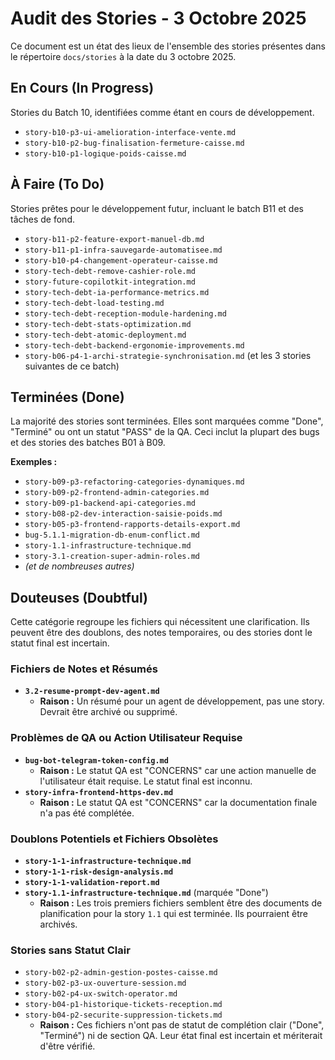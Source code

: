 # Audit des Stories - 3 Octobre 2025

Ce document est un état des lieux de l'ensemble des stories présentes dans le répertoire `docs/stories` à la date du 3 octobre 2025.

## En Cours (In Progress)

Stories du Batch 10, identifiées comme étant en cours de développement.

- `story-b10-p3-ui-amelioration-interface-vente.md`
- `story-b10-p2-bug-finalisation-fermeture-caisse.md`
- `story-b10-p1-logique-poids-caisse.md`

## À Faire (To Do)

Stories prêtes pour le développement futur, incluant le batch B11 et des tâches de fond.

- `story-b11-p2-feature-export-manuel-db.md`
- `story-b11-p1-infra-sauvegarde-automatisee.md`
- `story-b10-p4-changement-operateur-caisse.md`
- `story-tech-debt-remove-cashier-role.md`
- `story-future-copilotkit-integration.md`
- `story-tech-debt-ia-performance-metrics.md`
- `story-tech-debt-load-testing.md`
- `story-tech-debt-reception-module-hardening.md`
- `story-tech-debt-stats-optimization.md`
- `story-tech-debt-atomic-deployment.md`
- `story-tech-debt-backend-ergonomie-improvements.md`
- `story-b06-p4-1-archi-strategie-synchronisation.md` (et les 3 stories suivantes de ce batch)

## Terminées (Done)

La majorité des stories sont terminées. Elles sont marquées comme "Done", "Terminé" ou ont un statut "PASS" de la QA. Ceci inclut la plupart des bugs et des stories des batches B01 à B09.

**Exemples :**
- `story-b09-p3-refactoring-categories-dynamiques.md`
- `story-b09-p2-frontend-admin-categories.md`
- `story-b09-p1-backend-api-categories.md`
- `story-b08-p2-dev-interaction-saisie-poids.md`
- `story-b05-p3-frontend-rapports-details-export.md`
- `bug-5.1.1-migration-db-enum-conflict.md`
- `story-1.1-infrastructure-technique.md`
- `story-3.1-creation-super-admin-roles.md`
- *(et de nombreuses autres)*

## Douteuses (Doubtful)

Cette catégorie regroupe les fichiers qui nécessitent une clarification. Ils peuvent être des doublons, des notes temporaires, ou des stories dont le statut final est incertain.

### Fichiers de Notes et Résumés
- **`3.2-resume-prompt-dev-agent.md`**
  - **Raison :** Un résumé pour un agent de développement, pas une story. Devrait être archivé ou supprimé.

### Problèmes de QA ou Action Utilisateur Requise
- **`bug-bot-telegram-token-config.md`**
  - **Raison :** Le statut QA est "CONCERNS" car une action manuelle de l'utilisateur était requise. Le statut final est inconnu.
- **`story-infra-frontend-https-dev.md`**
  - **Raison :** Le statut QA est "CONCERNS" car la documentation finale n'a pas été complétée.

### Doublons Potentiels et Fichiers Obsolètes
- **`story-1-1-infrastructure-technique.md`**
- **`story-1-1-risk-design-analysis.md`**
- **`story-1-1-validation-report.md`**
- **`story-1.1-infrastructure-technique.md`** (marquée "Done")
  - **Raison :** Les trois premiers fichiers semblent être des documents de planification pour la story `1.1` qui est terminée. Ils pourraient être archivés.

### Stories sans Statut Clair
- `story-b02-p2-admin-gestion-postes-caisse.md`
- `story-b02-p3-ux-ouverture-session.md`
- `story-b02-p4-ux-switch-operator.md`
- `story-b04-p1-historique-tickets-reception.md`
- `story-b04-p2-securite-suppression-tickets.md`
  - **Raison :** Ces fichiers n'ont pas de statut de complétion clair ("Done", "Terminé") ni de section QA. Leur état final est incertain et mériterait d'être vérifié.
